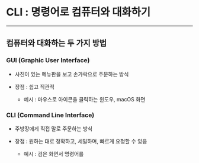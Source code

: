 # CLI : 명령어로 컴퓨터와 대화하기

---

## 컴퓨터와 대화하는  두 가지 방법

### GUI (Graphic User Interface)

- 사진이 있는 메뉴판을 보고 손가락으로 주문하는 방식

- 장점 : 쉽고 직관적
  
  - 예시 : 마우스로 아이콘을 클릭하는 윈도우, macOS 화면

### CLI (Command Line Interface)

- 주방장에게 직접 말로 주문하는 방식

- 장점 : 원하는 대로 정확하고, 세밀하며, 빠르게 요청할 수 있음
  
  - 예시 : 검은 화면서 명령어를 
